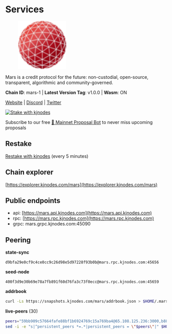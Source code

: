 # Services

<figure><img src="https://raw.githubusercontent.com/kj89/cosmos-images/main/logos/mars.png" width="150" alt=""><figcaption></figcaption></figure>

Mars is a credit protocol for the future: non-custodial,  open-source, transparent, algorithmic and community-governed.

**Chain ID**: mars-1 | **Latest Version Tag**: v1.0.0 | **Wasm**: ON

[Website](https://marsprotocol.io) | [Discord](https://discord.gg/marsprotocol) | [Twitter](https://twitter.com/mars_protocol)

[![Stake with kjnodes](https://i.ibb.co/cr44Q8j/button-stake-with-kjnodes.png)](https://restake.app/mars/marsvaloper1p9t4gr40rnpdwqacxgcqp7ffrfw908nu020g4n)

Subscribe to our free [🤖 Mainnet Proposal Bot](https://t.me/kjnodes_proposal_bot) to never miss upcoming proposals

## Restake

[Restake with kjnodes](https://restake.app/mars/marsvaloper1p9t4gr40rnpdwqacxgcqp7ffrfw908nu020g4n) (every 5 minutes)
## Chain explorer
[https://explorer.kjnodes.com/mars](https://explorer.kjnodes.com/mars)

## Public endpoints

* api: [https://mars.api.kjnodes.com](https://mars.api.kjnodes.com)
* rpc: [https://mars.rpc.kjnodes.com](https://mars.rpc.kjnodes.com)
* grpc: mars.grpc.kjnodes.com:45090

## Peering

**state-sync**

```text
d9bfa29e0cf9c4ce0cc9c26d98e5d97228f93b0b@mars.rpc.kjnodes.com:45656
```

**seed-node**

```text
400f3d9e30b69e78a7fb891f60d76fa3c73f0ecc@mars.rpc.kjnodes.com:45659
```

**addrbook**
```bash
curl -Ls https://snapshots.kjnodes.com/mars/addrbook.json > $HOME/.mars/config/addrbook.json
```

**live-peers** (30)
```bash
peers="59bb909c57664fafe88bf1b6924769c15a769ba4@65.108.125.236:3000,b88814bddfccd85289d7201bfd6fc6c4b3342ab2@178.162.165.193:36095,be7d56127ef887d095b2f55f09be5fee1969d922@146.59.52.48:18095,73be725377cc966d8da48f751085de4d1581b391@185.242.112.32:27651,86baedb502883a67947c84f62f3b6b89fc630988@107.155.81.98:26656,7583038c5f21ef6ddb60692469cfd80c97dd585d@88.218.224.126:26656,c46be592341987eae20ac681cb08d2abcc02ab9a@137.74.4.20:2000,d2a2c21754be65ad4a4f1de1f6163f681a6e8af8@192.99.44.79:18556,ca5a76c51bbbc57f839e6ed08953d3926eaa6e5b@34.159.232.61:26656,be494851610016cff8853796a99c3ad46d8d1b5b@65.108.76.242:36095,d0dbb50a474888b8bed04bf8a23ac6b8bae443ee@5.79.79.80:18095,6bcae846a2dc02b86ef6a0950655e65522da4e56@65.109.106.169:26656,84f821d36d45cc0cdaa4ff05297e888bb0d9de8f@85.237.193.111:26656,c3763808d3ed05c475b8a31cdd97fc522c088f4f@162.55.245.149:12020,c0e6bf4193accabc14171ce163e704dcec5ea5df@51.91.215.170:36095,471518432477e31ea348af246c0b54095d41352c@169.155.47.57:26656,6cceba286b498d4a1931f85e35ea0fa433373057@134.65.195.230:26656,ebc272824924ea1a27ea3183dd0b9ba713494f83@185.16.39.158:27056,969af6a39a0f7e8a17b92d90888360ad92248626@65.108.132.107:2000,62246c0c33a1a5a9f0fb4b40ab45db39cab5c44f@165.22.199.234:26130,32af09a8b5723864cb30b0e69dc2b0e2e5cd63d0@193.26.159.34:26656,6cbdee8a3fd9dc83b8296275c96e5372dbc3b143@148.113.159.123:26656,04bd5d9511f40dd4bec23cc261d7838d9f8326cf@213.32.24.201:26656,becb82a1fbd1b539a413f19967b5148a43bc4515@159.223.55.135:26656,7bcc2e490b6aa2536d68de0881cba2ee7134840c@139.59.8.48:26130,4a10096e178d36c5d6a6ad8adb2f17f4e6667671@51.159.214.226:33003,d9bfa29e0cf9c4ce0cc9c26d98e5d97228f93b0b@65.109.88.38:45656,89757803f40da51678451735445ad40d5b15e059@169.155.44.75:26656,e61f11c5b03400d3a99c066f951ed0888a2b64af@65.108.238.103:18556,d10e5704f3c8e9dd6ef42445e4b88bb57d0a8289@65.108.8.247:18556"
sed -i -e "s|^persistent_peers *=.*|persistent_peers = \"$peers\"|" $HOME/.mars/config/config.toml
```
